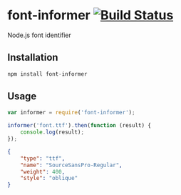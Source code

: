 # font-informer [![Build Status][ci-img]][ci]

Node.js font identifier

[ci-img]:  https://travis-ci.org/andyjansson/font-informer.svg
[ci]:      https://travis-ci.org/andyjansson/font-informer

## Installation

```js
npm install font-informer
```

## Usage 

```js
var informer = require('font-informer');

informer('font.ttf').then(function (result) {
	console.log(result);
});
```

```json
{ 
	"type": "ttf",
	"name": "SourceSansPro-Regular",
	"weight": 400,
	"style": "oblique"
}
```